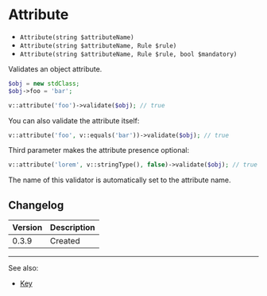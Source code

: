 # Attribute

- `Attribute(string $attributeName)`
- `Attribute(string $attributeName, Rule $rule)`
- `Attribute(string $attributeName, Rule $rule, bool $mandatory)`

Validates an object attribute.

```php
$obj = new stdClass;
$obj->foo = 'bar';

v::attribute('foo')->validate($obj); // true
```

You can also validate the attribute itself:

```php
v::attribute('foo', v::equals('bar'))->validate($obj); // true
```

Third parameter makes the attribute presence optional:

```php
v::attribute('lorem', v::stringType(), false)->validate($obj); // true
```

The name of this validator is automatically set to the attribute name.

## Changelog

Version | Description
--------|-------------
  0.3.9 | Created

***
See also:

- [Key](Key.md)
